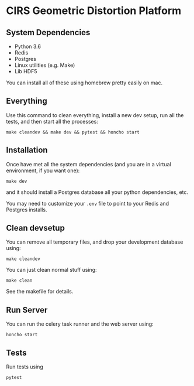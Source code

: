 # CIRS Geometric Distortion Platform

## System Dependencies

- Python 3.6
- Redis
- Postgres
- Linux utilities (e.g. Make)
- Lib HDF5

You can install all of these using homebrew pretty easily on mac.

## Everything

Use this command to clean everything, install a new dev setup, run all the
tests, and then start all the processes:

    make cleandev && make dev && pytest && honcho start

## Installation

Once have met all the system dependencies (and you are in a virtual environment, if you want one):

    make dev

and it should install a Postgres database all your python dependencies, etc.

You may need to customize your `.env` file to point to your Redis and Postgres installs.

## Clean devsetup

You can remove all temporary files, and drop your development database using:

    make cleandev

You can just clean normal stuff using:

    make clean

See the makefile for details.

## Run Server

You can run the celery task runner and the web server using:

    honcho start

## Tests

Run tests using

    pytest
